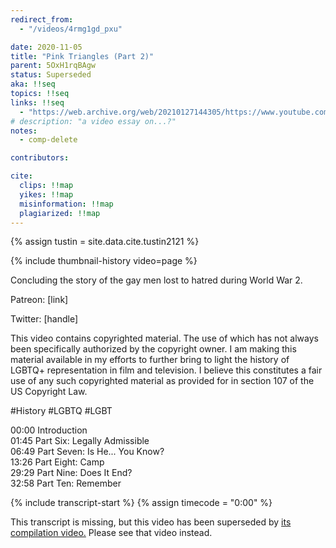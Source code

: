 ```yaml
---
redirect_from:
  - "/videos/4rmg1gd_pxu"

date: 2020-11-05
title: "Pink Triangles (Part 2)"
parent: 5OxH1rqBAgw
status: Superseded
aka: !!seq
topics: !!seq
links: !!seq
  - "https://web.archive.org/web/20210127144305/https://www.youtube.com/watch?v=4RMg1gD_pXU"
# description: "a video essay on...?"
notes:
  - comp-delete

contributors:

cite:
  clips: !!map
  yikes: !!map
  misinformation: !!map
  plagiarized: !!map
---
```

{% assign tustin = site.data.cite.tustin2121 %}

<compare>
{% include thumbnail-history video=page %}
<credits class="desc">

Concluding the story of the gay men lost to hatred during World War 2.

Patreon: [link]

Twitter: [handle]

This video contains copyrighted material. The use of which has not always been specifically authorized by the copyright owner. I am making this material available in my efforts to further bring to light the history of LGBTQ+ representation in film and television. I believe this constitutes a fair use of any such copyrighted material as provided for in section 107 of the US Copyright Law.

#History​ #LGBTQ​ #LGBT​

00:00​ Introduction  
01:45​ Part Six: Legally Admissible  
06:49​ Part Seven: Is He... You Know?  
13:26​ Part Eight: Camp  
29:29​ Part Nine: Does It End?  
32:58​ Part Ten: Remember  


</credits>
</compare>

{% include transcript-start %}
{% assign timecode = "0:00" %}

<div class="notice-banner">This transcript is missing, but this video has been superseded by <a href="{{ page.parent }}">its compilation video.<i class="fa-solid fa-arrow-turn-up"></i></a> Please see that video instead.</div>
